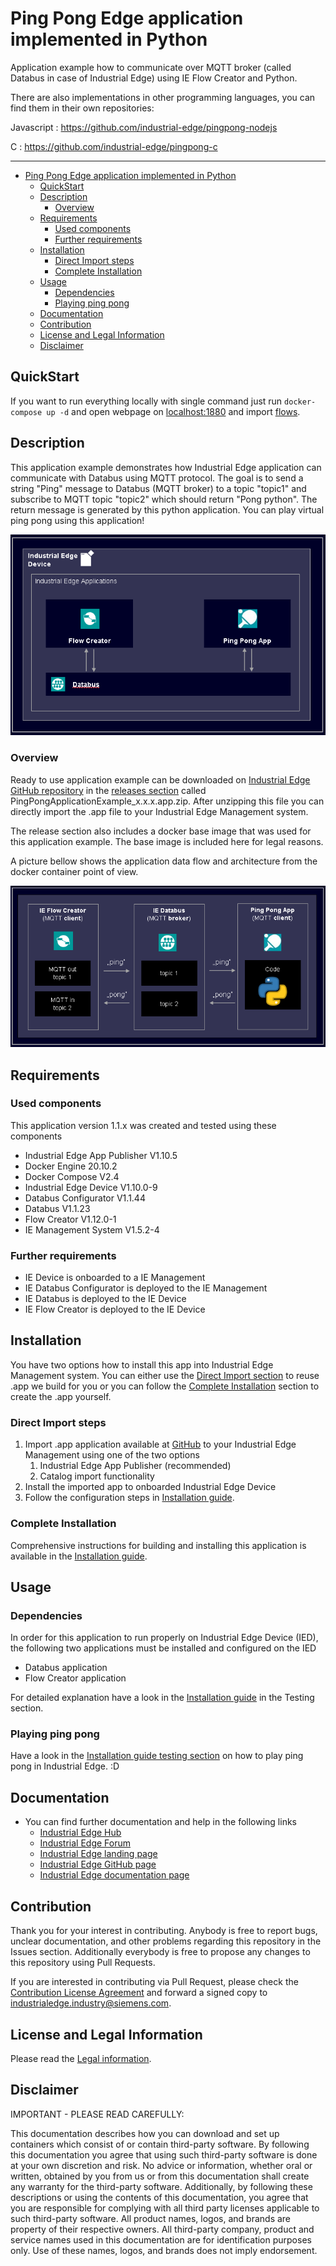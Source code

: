 # Ping Pong Edge application implemented in Python

Application example how to communicate over MQTT broker (called Databus in case of Industrial Edge) using IE Flow Creator and Python.

There are also implementations in other programming languages, you can find them in their own repositories:

Javascript : https://github.com/industrial-edge/pingpong-nodejs

C : https://github.com/industrial-edge/pingpong-c

---


- [Ping Pong Edge application implemented in Python](#ping-pong-edge-application-implemented-in-python)
  - [QuickStart](#quickstart)
  - [Description](#description)
    - [Overview](#overview)
  - [Requirements](#requirements)
    - [Used components](#used-components)
    - [Further requirements](#further-requirements)
  - [Installation](#installation)
    - [Direct Import steps](#direct-import-steps)
    - [Complete Installation](#complete-installation)
  - [Usage](#usage)
    - [Dependencies](#dependencies)
    - [Playing ping pong](#playing-ping-pong)
  - [Documentation](#documentation)
  - [Contribution](#contribution)
  - [License and Legal Information](#license-and-legal-information)
  - [Disclaimer](#disclaimer)

## QuickStart

If you want to run everything locally with single command just run `docker-compose up -d` and open webpage on [localhost:1880](http://localhost:1880) and import [flows](SFC-flows/Pingpong-testing.json).

## Description

This application example demonstrates how Industrial Edge application can communicate with Databus using MQTT protocol. The goal is to send a string "Ping" message to Databus (MQTT broker) to a topic "topic1" and subscribe to MQTT topic "topic2" which should return "Pong python". The return message is generated by this python application. You can play virtual ping pong using this application!

![usecase](docs/graphics/Usecase.png)

### Overview

Ready to use application example can be downloaded on [Industrial Edge GitHub repository](https://github.com/industrial-edge/ping-pong-python) in the [releases section](https://github.com/industrial-edge/ping-pong-python/releases) called PingPongApplicationExample_x.x.x.app.zip. After unzipping this file you can directly import the .app file to your Industrial Edge Management system.

The release section also includes a docker base image that was used for this application example. The base image is included here for legal reasons.

A picture bellow shows the application data flow and architecture from the docker container point of view.

![dataflow](docs/graphics/DataFlow.png)

## Requirements

### Used components

This application version 1.1.x was created and tested using these components

- Industrial Edge App Publisher V1.10.5
- Docker Engine 20.10.2
- Docker Compose V2.4
- Industrial Edge Device V1.10.0-9
- Databus Configurator V1.1.44
- Databus V1.1.23
- Flow Creator V1.12.0-1
- IE Management System V1.5.2-4

### Further requirements

- IE Device is onboarded to a IE Management
- IE Databus Configurator is deployed to the IE Management
- IE Databus is deployed to the IE Device
- IE Flow Creator is deployed to the IE Device

## Installation

You have two options how to install this app into Industrial Edge Management system. You can either use the [Direct Import section](#direct-import) to reuse .app we build for you or you can follow the [Complete Installation](#complete-installation) section to create the .app yourself.

### Direct Import steps

1. Import .app application available at [GitHub](https://github.com/industrial-edge/ping-pong-python/releases) to your Industrial Edge Management using one of the two options
   1. Industrial Edge App Publisher (recommended)
   2. Catalog import functionality
2. Install the imported app to onboarded Industrial Edge Device
3. Follow the configuration steps in [Installation guide](docs/Installation.md).

### Complete Installation

Comprehensive instructions for building and installing this application is available in the [Installation guide](docs/Installation.md).

## Usage

### Dependencies

In order for this application to run properly on Industrial Edge Device (IED), the following two applications must be installed and configured on the IED

- Databus application
- Flow Creator application

For detailed explanation have a look in the [Installation guide](docs/Installation.md) in the Testing section.

### Playing ping pong

Have a look in the [Installation guide testing section](docs/Installation.md) on how to play ping pong in Industrial Edge. :D

## Documentation
 
- You can find further documentation and help in the following links
  - [Industrial Edge Hub](https://iehub.eu1.edge.siemens.cloud/#/documentation)
  - [Industrial Edge Forum](https://www.siemens.com/industrial-edge-forum)
  - [Industrial Edge landing page](https://new.siemens.com/global/en/products/automation/topic-areas/industrial-edge/simatic-edge.html)
  - [Industrial Edge GitHub page](https://github.com/industrial-edge)
  - [Industrial Edge documentation page](https://docs.eu1.edge.siemens.cloud/index.html)
  
## Contribution

Thank you for your interest in contributing. Anybody is free to report bugs, unclear documentation, and other problems regarding this repository in the Issues section.
Additionally everybody is free to propose any changes to this repository using Pull Requests.

If you are interested in contributing via Pull Request, please check the [Contribution License Agreement](Siemens_CLA_1.1.pdf) and forward a signed copy to [industrialedge.industry@siemens.com](mailto:industrialedge.industry@siemens.com?subject=CLA%20Agreement%20Industrial-Edge).

## License and Legal Information

Please read the [Legal information](LICENSE.txt).

## Disclaimer

IMPORTANT - PLEASE READ CAREFULLY:

This documentation describes how you can download and set up containers which consist of or contain third-party software. By following this documentation you agree that using such third-party software is done at your own discretion and risk. No advice or information, whether oral or written, obtained by you from us or from this documentation shall create any warranty for the third-party software. Additionally, by following these descriptions or using the contents of this documentation, you agree that you are responsible for complying with all third party licenses applicable to such third-party software. All product names, logos, and brands are property of their respective owners. All third-party company, product and service names used in this documentation are for identification purposes only. Use of these names, logos, and brands does not imply endorsement.
